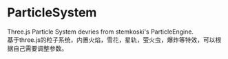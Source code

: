 # ParticleSystem
Three.js Particle System devries from stemkoski's ParticleEngine.  
基于three.js的粒子系统，内置火焰，雪花，星轨，萤火虫，爆炸等特效，可以根据自己需要调整参数。  
